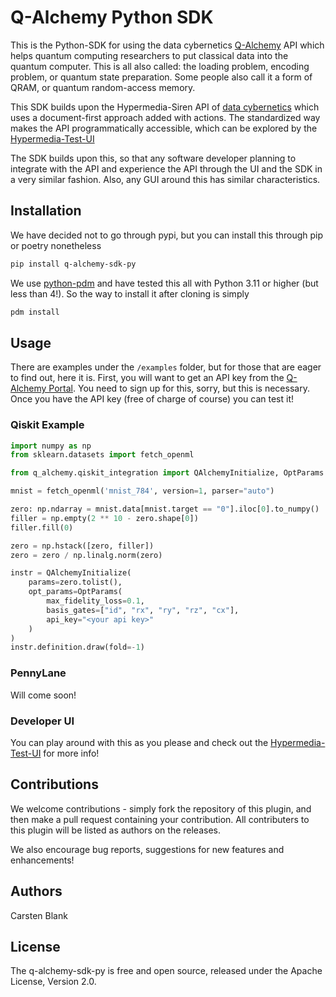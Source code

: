 # Q-Alchemy Python SDK

This is the Python-SDK for using the data cybernetics [Q-Alchemy](https://www.q-alchemy.com) 
API which helps quantum computing researchers to put classical data into the quantum computer.
This is all also called: the loading problem, encoding problem, or quantum state preparation.
Some people also call it a form of QRAM, or quantum random-access memory.

This SDK builds upon the Hypermedia-Siren API of [data cybernetics](https://www.data-cybernetics.com)
which uses a document-first approach added with actions. The standardized way makes the API programmatically
accessible, which can be explored by the [Hypermedia-Test-UI](https://hypermedia-ui-demo.q-alchemy.com/hui?apiPath=https%3A%2F%2Fjobs.api.q-alchemy.com%2Fapi%2FEntryPoint)

The SDK builds upon this, so that any software developer planning to integrate with the API and
experience the API through the UI and the SDK in a very similar fashion. Also, any GUI around this
has similar characteristics.

## Installation

We have decided not to go through pypi, but you can install this through pip or poetry nonetheless

```bash
pip install q-alchemy-sdk-py
```

We use [python-pdm](https://pdm-project.org/) and have tested this all with Python 3.11 or higher (but less than 4!). So the way to install 
it after cloning is simply

```bash
pdm install
```

## Usage

There are examples under the `/examples` folder, but for those that are eager to find out, here it is.
First, you will want to get an API key from the [Q-Alchemy Portal](https://portal.q-alchemy.com/). You 
need to sign up for this, sorry, but this is necessary. Once you have the API key (free of charge of course)
you can test it!

### Qiskit Example

```python
import numpy as np
from sklearn.datasets import fetch_openml

from q_alchemy.qiskit_integration import QAlchemyInitialize, OptParams

mnist = fetch_openml('mnist_784', version=1, parser="auto")

zero: np.ndarray = mnist.data[mnist.target == "0"].iloc[0].to_numpy()
filler = np.empty(2 ** 10 - zero.shape[0])
filler.fill(0)

zero = np.hstack([zero, filler])
zero = zero / np.linalg.norm(zero)

instr = QAlchemyInitialize(
    params=zero.tolist(),
    opt_params=OptParams(
        max_fidelity_loss=0.1,
        basis_gates=["id", "rx", "ry", "rz", "cx"],
        api_key="<your api key>"
    )
)
instr.definition.draw(fold=-1)
```

### PennyLane

Will come soon!

### Developer UI

You can play around with this as you please and check out the [Hypermedia-Test-UI](https://hypermedia-ui-demo.q-alchemy.com/hui?apiPath=https%3A%2F%2Fjobs.api.q-alchemy.com%2Fapi%2FEntryPoint)
for more info!

## Contributions

We welcome contributions - simply fork the repository of this plugin, and then make a pull request 
containing your contribution. All contributers to this plugin will be listed as authors on the releases.

We also encourage bug reports, suggestions for new features and enhancements!

## Authors

Carsten Blank

## License

The q-alchemy-sdk-py is free and open source, released under the Apache License, Version 2.0.